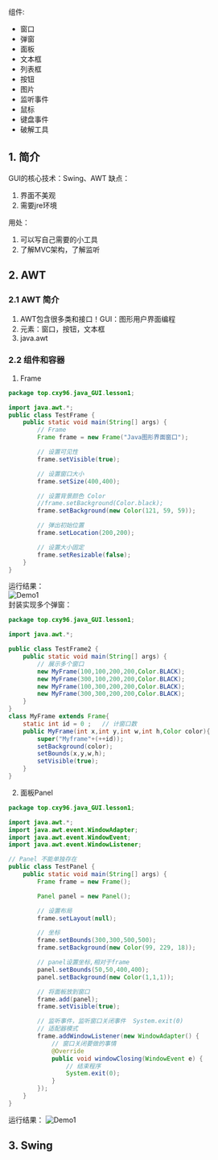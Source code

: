 组件:
* 窗口
* 弹窗
* 面板
* 文本框
* 列表框
* 按钮
* 图片
* 监听事件
* 鼠标
* 键盘事件
* 破解工具

## 1. 简介
GUI的核心技术：Swing、AWT
缺点：
1. 界面不美观
2. 需要jre环境

用处：
1. 可以写自己需要的小工具
2. 了解MVC架构，了解监听

## 2. AWT
### 2.1 AWT 简介
1. AWT包含很多类和接口！GUI：图形用户界面编程  
2. 元素：窗口，按钮，文本框  
3. java.awt

### 2.2 组件和容器
1. Frame
```java
package top.cxy96.java_GUI.lesson1;

import java.awt.*;
public class TestFrame {
    public static void main(String[] args) {
        // Frame
        Frame frame = new Frame("Java图形界面窗口");

        // 设置可见性
        frame.setVisible(true);

        // 设置窗口大小
        frame.setSize(400,400);

        // 设置背景颜色 Color
        //frame.setBackground(Color.black);
        frame.setBackground(new Color(121, 59, 59));

        // 弹出初始位置
        frame.setLocation(200,200);

        // 设置大小固定
        frame.setResizable(false);
    }
}
```
运行结果：  
![Demo1](https://cdn.jsdelivr.net/gh/cxy20219/image/images/Demo_GUI_Demo1.png)  
封装实现多个弹窗：
```java
package top.cxy96.java_GUI.lesson1;

import java.awt.*;

public class TestFrame2 {
    public static void main(String[] args) {
        // 展示多个窗口
        new MyFrame(100,100,200,200,Color.BLACK);
        new MyFrame(300,100,200,200,Color.BLACK);
        new MyFrame(100,300,200,200,Color.BLACK);
        new MyFrame(300,300,200,200,Color.BLACK);
    }
}
class MyFrame extends Frame{
    static int id = 0 ;   // 计窗口数
    public MyFrame(int x,int y,int w,int h,Color color){
        super("Myframe"+(++id));
        setBackground(color);
        setBounds(x,y,w,h);
        setVisible(true);
    }
}
```
2. 面板Panel
```java
package top.cxy96.java_GUI.lesson1;

import java.awt.*;
import java.awt.event.WindowAdapter;
import java.awt.event.WindowEvent;
import java.awt.event.WindowListener;

// Panel 不能单独存在
public class TestPanel {
    public static void main(String[] args) {
        Frame frame = new Frame();

        Panel panel = new Panel();

        // 设置布局
        frame.setLayout(null);

        // 坐标
        frame.setBounds(300,300,500,500);
        frame.setBackground(new Color(99, 229, 18));

        // panel设置坐标,相对于frame
        panel.setBounds(50,50,400,400);
        panel.setBackground(new Color(1,1,1));

        // 将面板放到窗口
        frame.add(panel);
        frame.setVisible(true);

        // 监听事件，监听窗口关闭事件  System.exit(0)
        // 适配器模式
        frame.addWindowListener(new WindowAdapter() {
            // 窗口关闭要做的事情
            @Override
            public void windowClosing(WindowEvent e) {
                // 结束程序
                System.exit(0);
            }
        });
    }
}
```  
运行结果：
![Demo1](https://cdn.jsdelivr.net/gh/cxy20219/image/images/Java_GUI_Demo2.png)  
## 3. Swing